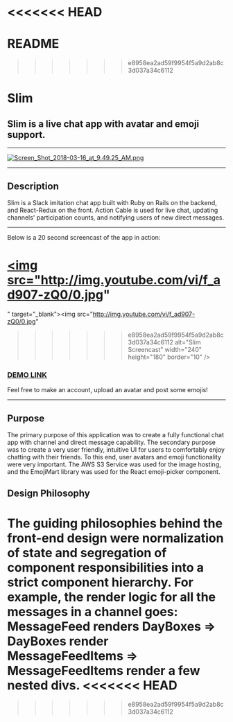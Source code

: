 <<<<<<< HEAD
=======
# README
  
>>>>>>> e8958ea2ad59f9954f5a9d2ab8c3d037a34c6112
# Slim

## Slim is a live chat app with avatar and emoji support.

___

[![Screen_Shot_2018-03-16_at_9.49.25_AM.png](https://s10.postimg.org/lf4ma1ik9/Screen_Shot_2018-03-16_at_9.49.25_AM.png)](https://postimg.org/image/olz5to305/)
___

## Description

Slim is a Slack imitation chat app built with Ruby on Rails on the backend, and React-Redux on the front. Action Cable is used for live chat, updating channels' participation counts, and notifying users of new direct messages.
___

Below is a 20 second screencast of the app in action:

<a href="http://www.youtube.com/watch?feature=player_embedded&v=f_ad907-zQ0
<<<<<<< HEAD
" target="_blank"><img src="http://img.youtube.com/vi/f_ad907-zQ0/0.jpg"
=======
" target="_blank"><img src="http://img.youtube.com/vi/f_ad907-zQ0/0.jpg" 
>>>>>>> e8958ea2ad59f9954f5a9d2ab8c3d037a34c6112
alt="Slim Screencast" width="240" height="180" border="10" /></a>

### [DEMO LINK](https://slack-imitation.herokuapp.com)

Feel free to make an account, upload an avatar and post some emojis!

---

## Purpose

The primary purpose of this application was to create a fully functional chat app with channel and direct message capability. The secondary purpose was to create a very user friendly, intuitive UI for users to comfortably enjoy chatting with their friends. To this end, user avatars and emoji functionality were very important. The AWS S3 Service was used for the image hosting, and the EmojiMart library was used for the React emoji-picker component.

## Design Philosophy

The guiding philosophies behind the front-end design were normalization of state and segregation of component responsibilities into a strict component hierarchy. For example, the render logic for all the messages in a channel goes:
MessageFeed renders DayBoxes => DayBoxes render MessageFeedItems => MessageFeedItems render a few nested divs.
<<<<<<< HEAD
=======



>>>>>>> e8958ea2ad59f9954f5a9d2ab8c3d037a34c6112
